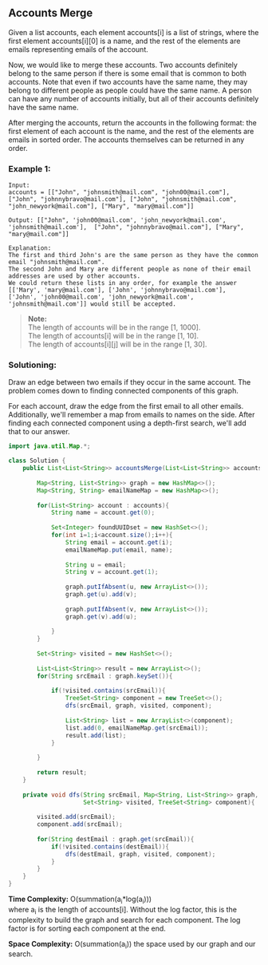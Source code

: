 ## Accounts Merge

Given a list accounts, each element accounts[i] is a list of strings, where the first element accounts[i][0] is a name, and the rest of the elements are emails representing emails of the account.

Now, we would like to merge these accounts. Two accounts definitely belong to the same person if there is some email that is common to both accounts. Note that even if two accounts have the same name, they may belong to different people as people could have the same name. A person can have any number of accounts initially, but all of their accounts definitely have the same name.

After merging the accounts, return the accounts in the following format: the first element of each account is the name, and the rest of the elements are emails in sorted order. The accounts themselves can be returned in any order.  


### Example 1:
```
Input: 
accounts = [["John", "johnsmith@mail.com", "john00@mail.com"], ["John", "johnnybravo@mail.com"], ["John", "johnsmith@mail.com", "john_newyork@mail.com"], ["Mary", "mary@mail.com"]]

Output: [["John", 'john00@mail.com', 'john_newyork@mail.com', 'johnsmith@mail.com'],  ["John", "johnnybravo@mail.com"], ["Mary", "mary@mail.com"]]

Explanation: 
The first and third John's are the same person as they have the common email "johnsmith@mail.com".
The second John and Mary are different people as none of their email addresses are used by other accounts.
We could return these lists in any order, for example the answer [['Mary', 'mary@mail.com'], ['John', 'johnnybravo@mail.com'], 
['John', 'john00@mail.com', 'john_newyork@mail.com', 'johnsmith@mail.com']] would still be accepted.
```

> **Note:**  
> The length of accounts will be in the range [1, 1000].  
> The length of accounts[i] will be in the range [1, 10].  
> The length of accounts[i][j] will be in the range [1, 30].  

 ### Solutioning:

Draw an edge between two emails if they occur in the same account. The problem comes down to finding connected components of this graph.  

For each account, draw the edge from the first email to all other emails. Additionally, we'll remember a map from emails to names on the side. After finding each connected component using a depth-first search, we'll add that to our answer.


```java
import java.util.Map.*;

class Solution {
    public List<List<String>> accountsMerge(List<List<String>> accounts) {
        
        Map<String, List<String>> graph = new HashMap<>();
        Map<String, String> emailNameMap = new HashMap<>();
                
        for(List<String> account : accounts){
            String name = account.get(0);
            
            Set<Integer> foundUUIDset = new HashSet<>();
            for(int i=1;i<account.size();i++){
                String email = account.get(i);
                emailNameMap.put(email, name);
                
                String u = email;
                String v = account.get(1);
    
                graph.putIfAbsent(u, new ArrayList<>());
                graph.get(u).add(v);
                
                graph.putIfAbsent(v, new ArrayList<>());
                graph.get(v).add(u);
                
            }   
        }
        
        Set<String> visited = new HashSet<>();
        
        List<List<String>> result = new ArrayList<>();
        for(String srcEmail : graph.keySet()){
            
            if(!visited.contains(srcEmail)){
                TreeSet<String> component = new TreeSet<>();
                dfs(srcEmail, graph, visited, component);
                
                List<String> list = new ArrayList<>(component);
                list.add(0, emailNameMap.get(srcEmail));
                result.add(list);
            }
            
        }
        
        return result;
    }
    
    private void dfs(String srcEmail, Map<String, List<String>> graph, 
                     Set<String> visited, TreeSet<String> component){
        
        visited.add(srcEmail);
        component.add(srcEmail);
        
        for(String destEmail : graph.get(srcEmail)){
            if(!visited.contains(destEmail)){
                dfs(destEmail, graph, visited, component);
            }
        }
    }
}
```  
**Time Complexity:** O(summation(a<sub>i</sub>*log(a<sub>i</sub>)))   
where a<sub>i</sub> is the length of accounts[i]. Without the log factor, this is the complexity to build the graph and search for each component. The log factor is for sorting each component at the end.  
  
**Space Complexity:** O(summation(a<sub>i</sub>)) the space used by our graph and our search.


